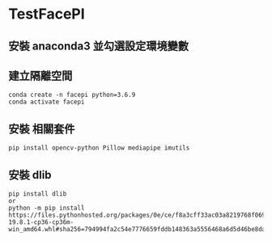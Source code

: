# TestFacePI

## 安裝 anaconda3 並勾選設定環境變數

## 建立隔離空間
    conda create -n facepi python=3.6.9
    conda activate facepi
## 安裝 相關套件
    pip install opencv-python Pillow mediapipe imutils

## 安裝 dlib
    pip install dlib
    or
    python -m pip install https://files.pythonhosted.org/packages/0e/ce/f8a3cff33ac03a8219768f0694c5d703c8e037e6aba2e865f9bae22ed63c/dlib-19.8.1-cp36-cp36m-win_amd64.whl#sha256=794994fa2c54e7776659fddb148363a5556468a6d5d46be8dad311722d54bfcf
